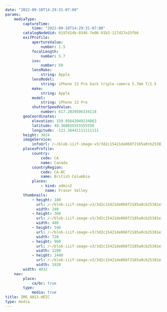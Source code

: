 ```yaml
---
date: "2022-09-10T14:29:31-07:00"
params:
    mediaType:
        captureTime:
            time: "2022-09-10T14:29:31-07:00"
        catalogNodeUid: 0197d14b-0346-7e06-91b3-117d27a15fb6
        exifProfile:
            apertureValue:
                number: 1.5
            focalLength:
                number: 5.7
            iso:
                number: 50
            lensMake:
                string: Apple
            lensModel:
                string: iPhone 13 Pro back triple camera 5.7mm f/1.5
            make:
                string: Apple
            model:
                string: iPhone 13 Pro
            shutterSpeedValue:
                number: 617.2839506334118
        geoCoordinates:
            elevation: 159.95642049234863
            latitude: 49.368655555555556
            longitude: -121.36441111111111
        height: 3024
        imageService:
            infoUrl: /~/blob-iiif-image-v3/3d2c15421de068f2185a0cb25381e14e81a35c6225950c4578caaa8752a377d4/info.json
        placesProfile:
            country:
                code: CA
                name: Canada
            countryRegion:
                code: CA-BC
                name: British Columbia
            places:
                - kind: admin2
                  name: Fraser Valley
        thumbnails:
            - height: 180
              url: /~/blob-iiif-image-v3/3d2c15421de068f2185a0cb25381e14e81a35c6225950c4578caaa8752a377d4/full/240%2C180/0/default.jpg
              width: 240
            - height: 360
              url: /~/blob-iiif-image-v3/3d2c15421de068f2185a0cb25381e14e81a35c6225950c4578caaa8752a377d4/full/480%2C360/0/default.jpg
              width: 480
            - height: 540
              url: /~/blob-iiif-image-v3/3d2c15421de068f2185a0cb25381e14e81a35c6225950c4578caaa8752a377d4/full/720%2C540/0/default.jpg
              width: 720
            - height: 960
              url: /~/blob-iiif-image-v3/3d2c15421de068f2185a0cb25381e14e81a35c6225950c4578caaa8752a377d4/full/1280%2C960/0/default.jpg
              width: 1280
            - height: 1440
              url: /~/blob-iiif-image-v3/3d2c15421de068f2185a0cb25381e14e81a35c6225950c4578caaa8752a377d4/full/1920%2C1440/0/default.jpg
              width: 1920
        width: 4032
    nav:
        place:
            ca/bc: true
        type:
            media: true
title: IMG_4013.HEIC
type: media
---
```

